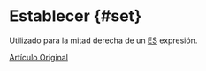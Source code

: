 # Establecer {#set}

Utilizado para la mitad derecha de un [ES](../../query_language/select.md#select-in-operators) expresión.

[Artículo Original](https://clickhouse.tech/docs/es/data_types/special_data_types/set/) <!--hide-->
